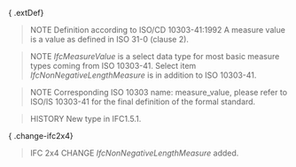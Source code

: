 { .extDef}

<!-- end of short definition -->

> NOTE Definition according to ISO/CD 10303-41:1992
> A measure value is a value as defined in ISO 31-0 (clause 2).

> NOTE _IfcMeasureValue_ is a select data type for most basic measure types coming from ISO 10303-41. Select item _IfcNonNegativeLengthMeasure_ is in addition to ISO 10303-41.

> NOTE Corresponding ISO 10303 name: measure_value, please refer to ISO/IS 10303-41 for the final definition of the formal standard.

> HISTORY New type in IFC1.5.1.

{ .change-ifc2x4}
> IFC 2x4 CHANGE _IfcNonNegativeLengthMeasure_ added.
